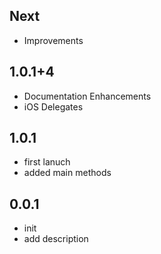 ## Next

* Improvements

## 1.0.1+4

* Documentation Enhancements
* iOS Delegates

## 1.0.1

* first lanuch
* added main methods

## 0.0.1

* init
* add description

